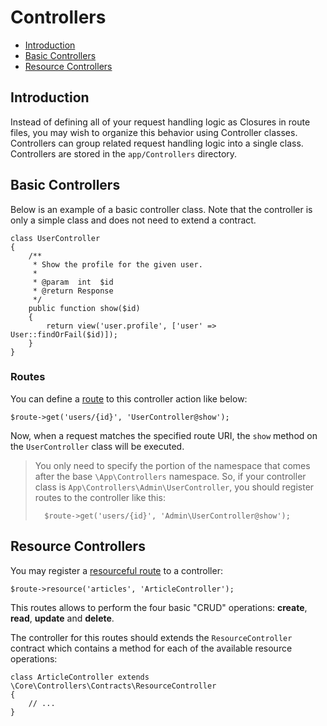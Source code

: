 # Controllers

- [Introduction](#introduction)
- [Basic Controllers](#basic)
- [Resource Controllers](#resource)

<a name="introduction"></a>
## Introduction

Instead of defining all of your request handling logic as Closures in route files, you may wish to organize this 
behavior using Controller classes. Controllers can group related request handling logic into a single class. 
Controllers are stored in the `app/Controllers` directory.

<a name="basic"></a>
## Basic Controllers

Below is an example of a basic controller class. 
Note that the controller is only a simple class and does not need to extend a contract.

    class UserController
    {
        /**
         * Show the profile for the given user.
         *
         * @param  int  $id
         * @return Response
         */
        public function show($id)
        {
            return view('user.profile', ['user' => User::findOrFail($id)]);
        }
    }

<a name="routes"></a>
### Routes

You can define a [route](routing) to this controller action like below:

    $route->get('users/{id}', 'UserController@show');

Now, when a request matches the specified route URI, the `show` method on the `UserController` class will be executed. 

> <i class="fa fa-info fa-2x" aria-hidden="true"></i>
> You only need to specify the portion of the namespace that comes after the base `\App\Controllers` namespace. 
> So, if your controller class is `App\Controllers\Admin\UserController`, you should register routes to the 
> controller like this:
>
>       $route->get('users/{id}', 'Admin\UserController@show');

<a name="resource"></a>
## Resource Controllers

You may register a [resourceful route](routing) to a controller:

    $route->resource('articles', 'ArticleController');

This routes allows to perform the four basic "CRUD" operations: **create**, **read**, **update** and **delete**.

The controller for this routes should extends the `ResourceController` contract which contains a method for each of the 
available resource operations:

    class ArticleController extends \Core\Controllers\Contracts\ResourceController
    {
        // ...
    }
